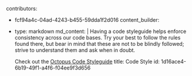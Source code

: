contributors:
  - fcf94a4c-04ad-4243-b455-59dda1f2d016
content_builder:
  - 
    type: markdown
    md_content: |
      Having a code styleguide helps enforce consistency across our code bases. Try your best to follow the rules found there, but bear in mind that these are not to be blindly followed; strive to understand them and ask when in doubt.
      
      Check out the [Octopus Code Styleguide](https://github.com/octopuscreative/octopus-style)
title: Code Style
id: 1d16ace4-6b19-49f1-a4f6-f04ee9f3d656
